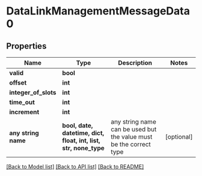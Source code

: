 # DataLinkManagementMessageData0


## Properties
Name | Type | Description | Notes
------------ | ------------- | ------------- | -------------
**valid** | **bool** |  | 
**offset** | **int** |  | 
**integer_of_slots** | **int** |  | 
**time_out** | **int** |  | 
**increment** | **int** |  | 
**any string name** | **bool, date, datetime, dict, float, int, list, str, none_type** | any string name can be used but the value must be the correct type | [optional]

[[Back to Model list]](../README.md#documentation-for-models) [[Back to API list]](../README.md#documentation-for-api-endpoints) [[Back to README]](../README.md)



